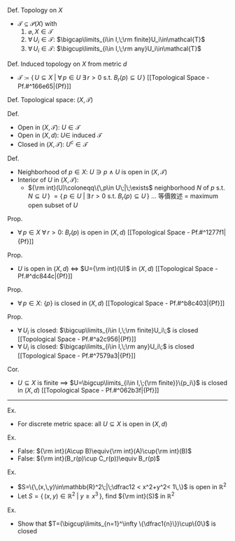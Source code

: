 
Def. Topology on $X$
- $\mathcal{T}\subseteq\mathcal{P}(X)$  with
	1. $\varnothing,\,X\in\mathcal{T}$
	2. $\forall\,U_i\in\mathcal{T}$:  $\bigcap\limits_{i\in I,\;\rm finite}U_i\in\mathcal{T}$ 
	3. $\forall\,U_i\in\mathcal{T}$:  $\bigcup\limits_{i\in I,\;\rm any}U_i\in\mathcal{T}$

Def. Induced topology on $X$ from metric $d$
- $\mathcal{T}\coloneqq \{\,U\subseteq X\;|\;\forall\,p\in U$ $\exists\,r>0$  s.t. $B_r(p)\subseteq U\,\}$  [[Topological Space - Pf.#^166e65|{Pf}]]

Def. Topological space:  $(X,\,\mathcal{T})$

Def.
- Open in $(X,\,\mathcal{T})$:  $U\in\mathcal{T}$
- Open in $(X,\,d)$:  $U\in$ induced $\mathcal{T}$
- Closed in $(X,\,\mathcal{T})$:  $U^{c}\in\mathcal{T}$

Def.
- Neighborhood of $p\in X$:  $U\ni p$  $\land$  $U$ is open in $(X,\,\mathcal{T})$
- Interior of $U$ in $(X,\,\mathcal{T})$:
	- ${\rm int}(U)\coloneqq\{\,p\in U\;|\;\exists$ neighborhood $N$ of $p$  s.t. $N\subseteq U\,\}$
	        $=\{\,p\in U\;|\;\exists\,r>0$ s.t. $B_r(p)\subseteq U\,\}$  ... 等價敘述
	        $=$ maximum open subset of $U$

Prop.
- $\forall\,p\in X$ $\forall\,r>0$:  $B_r(p)$ is open in $(X,\,d)$  [[Topological Space - Pf.#^1277f1|{Pf}]]

Prop.
- $U$ is open in $(X,\,d)$  $\iff$  $U={\rm int}(U)$ in $(X,\,d)$  [[Topological Space - Pf.#^dc844c|{Pf}]]

Prop.
- $\forall\,p\in X$:  $\{p\}$ is closed in $(X,\,d)$  [[Topological Space - Pf.#^b8c403|{Pf}]]

Prop.
- $\forall\,U_i$  is closed:  $\bigcup\limits_{i\in I,\;\rm finite}U_i\;$ is closed  [[Topological Space - Pf.#^a2c956|{Pf}]]
- $\forall\,U_i$  is closed:  $\bigcap\limits_{i\in I,\;\rm any}U_i\;$ is closed   [[Topological Space - Pf.#^7579a3|{Pf}]]

Cor.
- $U\subseteq X$ is finite  $\implies$  $U=\bigcup\limits_{i\in I,\;{\rm finite}}\{p_i\}$ is closed in $(X,\,d)$  [[Topological Space - Pf.#^062b3f|{Pf}]]

---

Ex.
- For discrete metric space:  all $U\subseteq X$ is open in $(X,\,d)$

Ex.
- False:  ${\rm int}(A\cup B)\equiv{\rm int}(A)\cup{\rm int}(B)$   
- False:  ${\rm int}(B_r(p)\cup C_r(p))\equiv B_r(p)$

Ex.
- $S=\{\,(x,\,y)\in\mathbb{R}^2\;|\;\dfrac12 < x^2+y^2< 1\,\}$  is open in $\mathbb{R}^2$
- Let $S=\{\,(x,\,y)\in\mathbb{R}^2\;|\;y\geq x^3\,\}$, find ${\rm int}(S)$ in $\mathbb{R}^2$

Ex.
- Show that $T=(\bigcup\limits_{n=1}^\infty \{\dfrac1{n}\})\cup\{0\}$ is closed